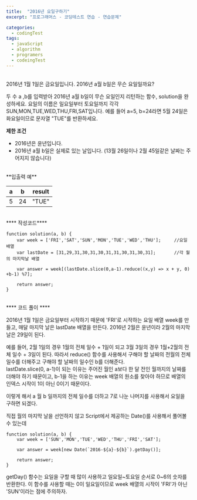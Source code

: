 ```yaml
---
title:  "2016년 요일구하기"
excerpt: "프로그래머스 - 코딩테스트 연습 - 연습문제"

categories:
  - codingTest
tags: 
  - javaScript
  - algorithm 
  - programers
  - codeingTest
---
```



<br/>
2016년 1월 1일은 금요일입니다. 2016년 a월 b일은 무슨 요일일까요? 

두 수 a ,b를 입력받아 2016년 a월 b일이 무슨 요일인지 리턴하는 함수, solution을 완성하세요. 요일의 이름은 일요일부터 토요일까지 각각 SUN,MON,TUE,WED,THU,FRI,SAT입니다. 예를 들어 a=5, b=24라면 5월 24일은 화요일이므로 문자열 "TUE"를 반환하세요.


**제한 조건**

* 2016년은 윤년입니다.
* 2016년 a월 b일은 실제로 있는 날입니다. (13월 26일이나 2월 45일같은 날짜는 주어지지 않습니다)


<br/>
**입출력 예**

|a|b|result|
|---|---|---|
|5|24|"TUE"|


<br/>
**** 작성코드****

    function solution(a, b) {
        var week = ['FRI','SAT','SUN','MON','TUE','WED','THU'];     //요일배열
        var lastDate = [31,29,31,30,31,30,31,31,30,31,30,31];       //각 월의 마지막날 배열

        var answer = week[(lastDate.slice(0,a-1).reduce((x,y) => x + y, 0) +b-1) %7];

        return answer;
    }


<br/>
**** 코드 풀이 ****

2016년 1월 1일은 금요일부터 시작하기 때문에 'FRI'로 시작하는 요일 배열 week를 만들고, 매달 마지막 날은 lastDate 배열을 만든다. 2016년 2월은 윤년이라 2월의 마지막 날은 29일이 된다.

예를 들어, 2월 1일의 경우 1월의 전체 일수 + 1일이 되고 3월 3일의 경우 1월+2월의 전체 일수 + 3일이 된다.
따라서 reduce() 함수를 사용해서 구해야 할 날짜의 전월의 전체 일수를 더해주고 구해야 할 날짜의 일수인 b를 더해준다.<br/>
lastDate.slice(0, a-1)이 되는 이유는 주어진 월인 a보다 한 달 전인 월까지의 날짜를 더해야 하기 때문이고,
b-1을 하는 이유는 week 배열의 원소를 찾아야 하므로 배열의 인덱스 시작이 1이 아닌 0이기 때문이다.

이렇게 해서 a 월 b 일까지의 전체 일수를 더하고 7로 나눈 나머지를 사용해서 요일을 구하면 되겠다.


직접 월의 마지막 날을 선언하지 않고 Script에서 제공하는 Date()를 사용해서 풀어볼 수 있는데

    function solution(a, b) {
        var week = ['SUN','MON','TUE','WED','THU','FRI','SAT'];

        var answer = week[new Date(`2016-${a}-${b}`).getDay()];

        return answer;
    }

getDay() 함수는 요일을 구할 때 많이 사용하고 일요일~토요일 순서로 0~6의 숫자를 반환한다.
이 함수를 사용할 때는 0이 일요일이므로 week 배열의 시작이 'FRI'가 아닌 'SUN'이라는 점에 주의하자.

<br/>
